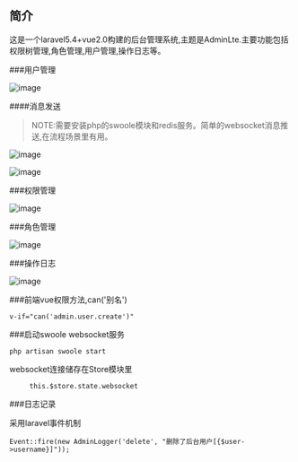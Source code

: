 ## 简介

这是一个laravel5.4+vue2.0构建的后台管理系统,主题是AdminLte.主要功能包括权限树管理,角色管理,用户管理,操作日志等。

###用户管理

 ![image](https://github.com/hellomiao/laravel-vue-admin/raw/master/screenshots/users.png)
 
####消息发送

  > NOTE:需要安装php的swoole模块和redis服务。简单的websocket消息推送,在流程场景里有用。
  
  
 ![image](https://github.com/hellomiao/laravel-vue-admin/raw/master/screenshots/msg1.png)
 
 ![image](https://github.com/hellomiao/laravel-vue-admin/raw/master/screenshots/msg2.png)
 
###权限管理

  ![image](https://github.com/hellomiao/laravel-vue-admin/raw/master/screenshots/acl.png)
  
###角色管理
  
   ![image](https://github.com/hellomiao/laravel-vue-admin/raw/master/screenshots/role.png)
 
###操作日志

  ![image](https://github.com/hellomiao/laravel-vue-admin/raw/master/screenshots/logger.png)
  
  
###前端vue权限方法,can('别名')
  
```
v-if="can('admin.user.create')"
```
 
 
###启动swoole websocket服务
  
```
php artisan swoole start
```

websocket连接储存在Store模块里
    
```
     this.$store.state.websocket
```
     
###日志记录
  
采用laravel事件机制
  
```
Event::fire(new AdminLogger('delete', "删除了后台用户[{$user->username}]"));
```
